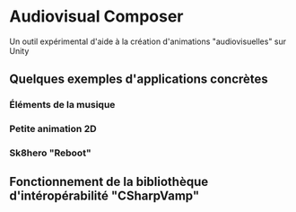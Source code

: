 # Audiovisual Composer
Un outil expérimental d'aide à la création d'animations "audiovisuelles" sur Unity

## Quelques exemples d'applications concrètes


### Éléments de la musique

### Petite animation 2D

### Sk8hero "Reboot"


## Fonctionnement de la bibliothèque d'intéropérabilité "CSharpVamp"
